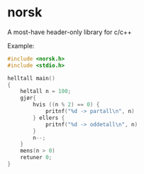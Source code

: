 # norsk
A most-have header-only library for c/c++

Example:
```C
#include <norsk.h>
#include <stdio.h>

helltall main()
{
    heltall n = 100;
    gjør{
        hvis ((n % 2) == 0) {
            pritnf("%d -> partall\n", n)
        } ellers {
            pritnf("%d -> oddetall\n", n)
        }
        n--;
    }
    mens(n > 0)
    retuner 0;
}
```